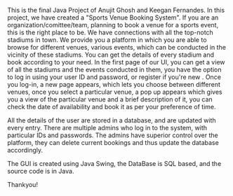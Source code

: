 This is the final Java Project of Anujit Ghosh and Keegan Fernandes. In this project, we have created a "Sports Venue Booking System". If you are an organization/comittee/team, planning to book a venue for a sports event, this is the right place to be. We have connections with all the top-notch stadiums in town. We provide you a platform in which you are able to browse for different venues, various events, which can be conducted in the vicinity of these stadiums. You can get the details of every stadium and book according to your need. In the first page of our UI, you can get a view of all the stadiums and the events conducted in them, you have the option to log in using your user ID and password, or register if you're new . Once you log-in, a new page appears, which lets you choose between different venues, once you select a particular venue, a pop up appears which gives you a view of the particular venue and a brief description of it, you can check the date of availability and book it as per your preference of time. 

All the details of the user are stored in a database, and are updated with every entry. There are multiple admins who log in to the system, with particular IDs and passwords. The admins have superior control over the platform, they can delete current bookings and thus update the database accordingly.

The GUI is created using Java Swing,  the DataBase is SQL based, and the source code is in Java.

Thankyou!
